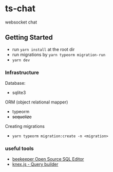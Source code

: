 # ts-chat
websocket chat


## Getting Started

- run `yarn install` at the root dir
- run migrations by `yarn typeorm migration-run`
- `yarn dev`

### Infrastructure

Database:

- sqlite3

ORM (object relational mapper)

- typeorm
- ~~sequelize~~

Creating migrations

- `yarn typeorm migration:create -n <migration>`

### useful tools

- [beekeeper Open Source SQL Editor](https://www.beekeeperstudio.io/)
- [knex.js - Query builder](http://knexjs.org/)

